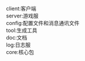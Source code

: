 client:客户端     
server:游戏服            
config:配置文件和消息通讯文件                   
tool:生成工具          
doc:文档   
log:日志服       
core:核心包    
